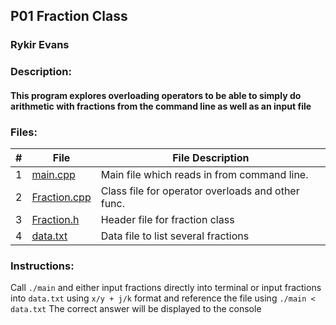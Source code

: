 ## P01 Fraction Class

### Rykir Evans
### Description:
#### This program explores overloading operators to be able to simply do arithmetic with fractions from the command line as well as an input file

### Files:
|  #  | File                                             | File Description                                     |
| :-: | ------------------------------------------------ | ---------------------------------------------------- |
|  1  | [main.cpp](./Assignments/P01/main.cpp)           |  Main file which reads in from command line.         |
|  2  | [Fraction.cpp](./Assignments/P01/fraction.cpp)   |  Class file for operator overloads and other func.   |
|  3  | [Fraction.h](./Assignments/P01/fraction.h)       |  Header file for fraction class                      |
|  4  | [data.txt](./Assignments/P01/data.txt)           |  Data file to list several fractions                 |

### Instructions:
Call `./main` and either input fractions directly into terminal or input fractions into `data.txt` using `x/y + j/k` format and reference the file using  `./main < data.txt` 
The correct answer will be displayed to the console